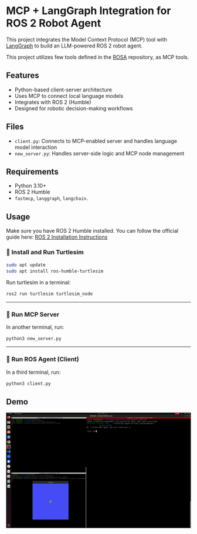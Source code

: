# MCP + LangGraph Integration for ROS 2 Robot Agent

This project integrates the Model Context Protocol (MCP) tool with [LangGraph](https://github.com/langchain-ai/langgraph) to build an LLM-powered ROS 2 robot agent.

This project utilizes few tools defined in the [ROSA](https://github.com/nasa-jpl/rosa) repository, as MCP tools.

## Features

- Python-based client-server architecture
- Uses MCP to connect local language models
- Integrates with ROS 2 (Humble)
- Designed for robotic decision-making workflows

## Files

- `client.py`: Connects to MCP-enabled server and handles language model interaction
- `new_server.py`: Handles server-side logic and MCP node management

## Requirements

- Python 3.10+
- ROS 2 Humble
- `fastmcp`, `langgraph`, `langchain`.

## Usage

Make sure you have ROS 2 Humble installed. You can follow the official guide here: [ROS 2 Installation Instructions](https://docs.ros.org/en/humble/Installation.html)


### 🐢 Install and Run Turtlesim

```bash
sudo apt update
sudo apt install ros-humble-turtlesim
```

Run turtlesim in a terminal:

```bash
ros2 run turtlesim turtlesim_node
```

---

### 🧠 Run MCP Server

In another terminal, run:

```bash
python3 new_server.py
```

---

### 🤖 Run ROS Agent (Client)

In a third terminal, run:

```bash
python3 client.py
```


## Demo

![Demo GIF](demo.gif)
